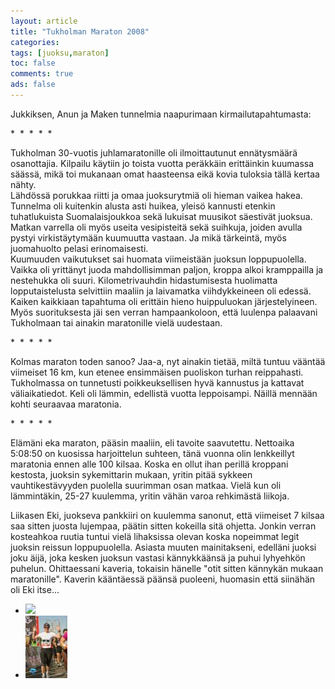 ```yaml
---
layout: article 
title: "Tukholman Maraton 2008" 
categories: 
tags: [juoksu,maraton]
toc: false 
comments: true 
ads: false 
---
```


Jukkiksen, Anun ja Maken tunnelmia naapurimaan kirmailutapahtumasta:

\*  \*  \*  \*  \*

Tukholman 30-vuotis juhlamaratonille oli ilmoittautunut ennätysmäärä
osanottajia. Kilpailu käytiin jo toista vuotta peräkkäin erittäinkin
kuumassa säässä, mikä toi mukanaan omat haasteensa eikä kovia tuloksia
tällä kertaa nähty.\
Lähdössä porukkaa riitti ja omaa juoksurytmiä oli hieman vaikea hakea.
Tunnelma oli kuitenkin alusta asti huikea, yleisö kannusti etenkin
tuhatlukuista Suomalaisjoukkoa sekä lukuisat muusikot säestivät juoksua.
Matkan varrella oli myös useita vesipisteitä sekä suihkuja, joiden
avulla pystyi virkistäytymään kuumuutta vastaan. Ja mikä tärkeintä, myös
juomahuolto pelasi erinomaisesti.\
Kuumuuden vaikutukset sai huomata viimeistään juoksun loppupuolella.
Vaikka oli yrittänyt juoda mahdollisimman paljon, kroppa alkoi
kramppailla ja nestehukka oli suuri. Kilometrivauhdin hidastumisesta
huolimatta lopputaistelusta selvittiin maaliin ja laivamatka
viihdykkeineen oli edessä.\
Kaiken kaikkiaan tapahtuma oli erittäin hieno huippuluokan
järjestelyineen. Myös suorituksesta jäi sen verran hampaankoloon, että
luulenpa palaavani Tukholmaan tai ainakin maratonille vielä uudestaan.

\*  \*  \*  \*  \*

Kolmas maraton toden sanoo? Jaa-a, nyt ainakin tietää, miltä tuntuu
vääntää viimeiset 16 km, kun etenee ensimmäisen puoliskon turhan
reippahasti. Tukholmassa on tunnetusti poikkeuksellisen hyvä kannustus
ja kattavat väliaikatiedot. Keli oli lämmin, edellistä vuotta
leppoisampi. Näillä mennään kohti seuraavaa maratonia. 

\*  \*  \*  \*  \*

Elämäni eka maraton, pääsin maaliin, eli tavoite saavutettu. Nettoaika
5:08:50 on kuosissa harjoittelun suhteen, tänä vuonna olin lenkkeillyt
maratonia ennen alle 100 kilsaa. Koska en ollut ihan perillä kroppani
kestosta, juoksin sykemittarin mukaan, yritin pitää sykkeen
vauhtikestävyyden puolella suurimman osan matkaa. Vielä kun oli
lämmintäkin, 25-27 kuulemma, yritin vähän varoa rehkimästä liikoja.

Liikasen Eki, juokseva pankkiiri on kuulemma sanonut, että viimeiset 7
kilsaa saa sitten juosta lujempaa, päätin sitten kokeilla sitä ohjetta.
Jonkin verran kosteahkoa ruutia tuntui vielä lihaksissa olevan koska
nopeimmat legit juoksin reissun loppupuolella. Asiasta muuten
mainitakseni, edelläni juoksi joku äijä, joka kesken juoksun vastasi
kännykkäänsä ja puhui lyhyehkön puhelun. Ohittaessani kaveria, tokaisin
hänelle "otit sitten kännykän mukaan maratonille". Kaverin kääntäessä
päänsä puoleeni, huomasin että siinähän oli Eki itse...

<div class="th-grid image-gallery" markdown="1">

-   [![](/images/tukholman-maraton-2008/Thumbnails/marakäyrä.JPG)](/images/tukholman-maraton-2008/marakäyrä.JPG)
-   [![](/images/tukholman-maraton-2008/Thumbnails/Sto08.jpg)](/images/tukholman-maraton-2008/Sto08.jpg)

</div>
